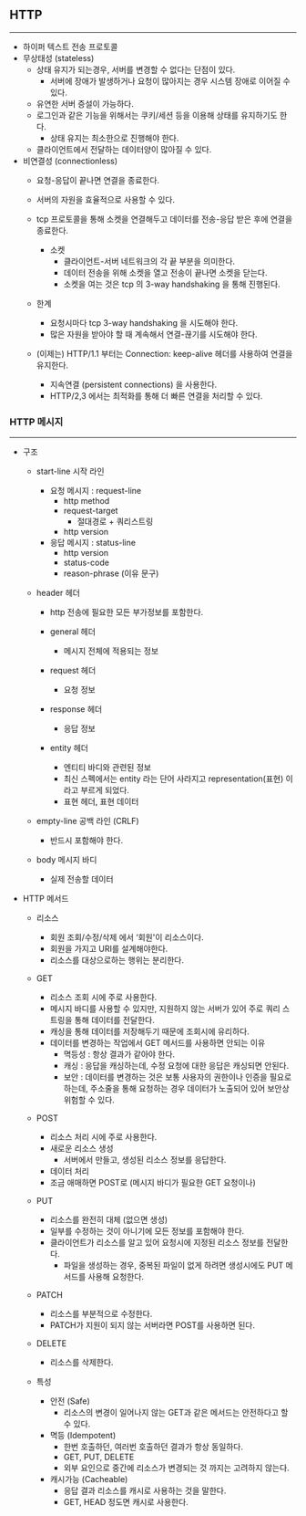 ## HTTP

* * *

- 하이퍼 텍스트 전송 프로토콜
- 무상태성 (stateless)
    - 상태 유지가 되는경우, 서버를 변경할 수 없다는 단점이 있다.
        - 서버에 장애가 발생하거나 요청이 많아지는 경우 시스템 장애로 이어질 수 있다.
    - 유연한 서버 증설이 가능하다.
    - 로그인과 같은 기능을 위해서는 쿠키/세션 등을 이용해 상태를 유지하기도 한다.
        - 상태 유지는 최소한으로 진행해야 한다.
    - 클라이언트에서 전달하는 데이터양이 많아질 수 있다.
- 비연결성 (connectionless)
    - 요청-응답이 끝나면 연결을 종료한다.
    - 서버의 자원을 효율적으로 사용할 수 있다.
    - tcp 프로토콜을 통해 소켓을 연결해두고 데이터를 전송-응답 받은 후에 연결을 종료한다.
        - 소켓
            - 클라이언트-서버 네트워크의 각 끝 부분을 의미한다.
            - 데이터 전송을 위해 소켓을 열고 전송이 끝나면 소켓을 닫는다.
            - 소켓을 여는 것은 tcp 의 3-way handshaking 을 통해 진행된다.

    - 한계
        - 요청시마다 tcp 3-way handshaking 을 시도해야 한다.
        - 많은 자원을 받아야 할 때 계속해서 연결-끊기를 시도해야 한다.

    - (이제는) HTTP/1.1 부터는 Connection: keep-alive 헤더를 사용하여 연결을 유지한다.
        - 지속연결 (persistent connections) 을 사용한다.
        - HTTP/2,3 에서는 최적화를 통해 더 빠른 연결을 처리할 수 있다.



### HTTP 메시지

* * *

- 구조
    - start-line 시작 라인
        - 요청 메시지 : request-line
            - http method
            - request-target
                - 절대경로 + 쿼리스트링
            - http version
        - 응답 메시지 : status-line
            - http version
            - status-code
            - reason-phrase (이유 문구)

    - header 헤더
        - http 전송에 필요한 모든 부가정보를 포함한다.
        - general 헤더
            - 메시지 전체에 적용되는 정보

        - request 헤더
            - 요청 정보
        - response 헤더
            - 응답 정보
        - entity 헤더
            - 엔티티 바디와 관련된 정보
            - 최신 스펙에서는 entity 라는 단어 사라지고 representation(표현) 이라고 부르게 되었다.
            - 표현 헤더, 표현 데이터

    - empty-line 공백 라인 (CRLF)
        - 반드시 포함해야 한다.
    - body 메시지 바디
        - 실제 전송할 데이터

- HTTP 메서드
    - 리소스
        - 회원 조회/수정/삭제 에서 ‘회원'이 리소스이다.
        - 회원을 가지고 URI를 설계해야한다.
        - 리소스를 대상으로하는 행위는 분리한다.
    - GET
        - 리소스 조회 시에 주로 사용한다.
        - 메시지 바디를 사용할 수 있지만, 지원하지 않는 서버가 있어 주로 쿼리 스트링을 통해 데이터를 전달한다.
        - 캐싱을 통해 데이터를 저장해두기 때문에 조회시에 유리하다.
        - 데이터를 변경하는 작업에서 GET 메서드를 사용하면 안되는 이유
            - 멱등성 : 항상 결과가 같아야 한다.
            - 캐싱 : 응답을 캐싱하는데, 수정 요청에 대한 응답은 캐싱되면 안된다.
            - 보안 : 데이터를 변경하는 것은 보통 사용자의 권한이나 인증을 필요로 하는데, 주소줄을 통해 요청하는 경우 데이터가 노출되어 있어 보안상 위험할 수 있다. 

    - POST
        - 리소스 처리 시에 주로 사용한다.
        - 새로운 리소스 생성
            - 서버에서 만들고, 생성된 리소스 정보를 응답한다.
        - 데이터 처리
        - 조금 애매하면 POST로 (메시지 바디가 필요한 GET 요청이나)
    - PUT
        - 리소스를 완전히 대체 (없으면 생성)
        - 일부를 수정하는 것이 아니기에 모든 정보를 포함해야 한다.
        - 클라이언트가 리소스를 알고 있어 요청시에 지정된 리소스 정보를 전달한다.
            - 파일을 생성하는 경우, 중복된 파일이 없게 하려면 생성시에도 PUT 메서드를 사용해 요청한다.

    - PATCH
        - 리소스를 부분적으로 수정한다.
        - PATCH가 지원이 되지 않는 서버라면 POST를 사용하면 된다.
    - DELETE
        - 리소스를 삭제한다.
    - 특성
        - 안전 (Safe)
            - 리소스의 변경이 일어나지 않는 GET과 같은 메서드는 안전하다고 할 수 있다.
        - 멱등 (Idempotent)
            - 한번 호출하던, 여러번 호출하던 결과가 항상 동일하다.
            - GET, PUT, DELETE
            - 외부 요인으로 중간에 리소스가 변경되는 것 까지는 고려하지 않는다.
        - 캐시가능 (Cacheable)
            - 응답 결과 리소스를 캐시로 사용하는 것을 말한다.
            - GET, HEAD 정도면 캐시로 사용한다.